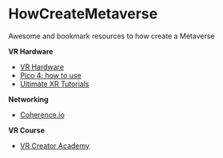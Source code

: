 # HowCreateMetaverse
Awesome and bookmark resources to how create a Metaverse

**VR Hardware**
- [VR Hardware](https://www.youtube.com/watch?v=8nxUUgvjB5k)
- [Pico 4: how to use](https://www.youtube.com/watch?v=c1Myxks0z68&list=PLFcDgqtQGwdoJJyrjbNSMTwXnERWpfOKA)
- [Ultimate XR Tutorials](https://www.youtube.com/watch?v=9SfJdP1xNlc&list=PLMPChkbKd4OlX7873C5Ewjv55Z8v8Yoj0)

**Networking**

- [Coherence.io](https://youtu.be/_5Lv6ck88do)

**VR Course**

- [VR Creator Academy](https://vrcreatoracademy.com/)

